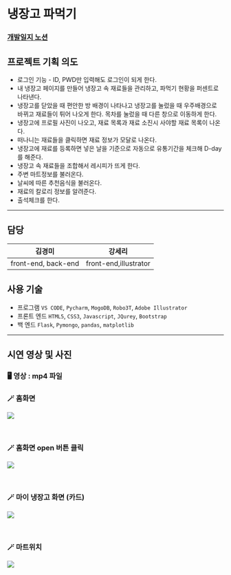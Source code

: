 # 냉장고 파먹기
### [개발일지 노션](https://www.notion.so/ec774926f93d43feb7ad2801b60ea49b)

## 프로젝트 기획 의도
- 로그인 기능 - ID, PWD만 입력해도 로그인이 되게 한다.
- 내 냉장고 페이지를 만들어 냉장고 속 재료들을 관리하고, 파먹기 현황을 퍼센트로 나타낸다.
- 냉장고를 닫았을 때 편안한 방 배경이 나타나고 
냉장고를 눌렀을 때 우주배경으로 바뀌고 재료들이 튀어 나오게 한다. 
목차를 눌렀을 때 다른 창으로 이동하게 한다.
- 냉장고에 프로필 사진이 나오고, 재료 목록과 재료 소진시 사야할 재료 목록이 나온다.
- 떠나니는 재료들을 클릭하면 재료 정보가 모달로 나온다.
- 냉장고에 재료를 등록하면 넣은 날을 기준으로 자동으로 유통기간을 체크해 D-day를 해준다.
- 냉장고 속 재료들을 조합해서 레시피가 뜨게 한다.
- 주변 마트정보를 불러온다.
- 날씨에 따른 추천음식을 불러온다.
- 재료의 칼로리 정보를 알려준다.
- 출석체크를 한다.

---

## 담당
김경미|강세리|
---|---|
front-end, back-end|front-end,illustrator


## 사용 기술
- 프로그램
`VS CODE`, `Pycharm`, `MogoDB`, `Robo3T`, `Adobe Illustrator`  
- 프론트 엔드
`HTML5`, `CSS3`, `Javascript`, `JQurey`, `Bootstrap`
- 백 엔드
`Flask`, `Pymongo`, `pandas`, `matplotlib`

---
## 시연 영상 및 사진  
### 🖥️ 영상 : mp4 파일

### 🪄 홈화면  
![](https://images.velog.io/images/daymoon_/post/70431f68-0d64-4362-9365-3decd3f49992/%ED%99%88%ED%99%94%EB%A9%B4.png)

<br>

### 🪄 홈화면 open 버튼 클릭  
![](https://images.velog.io/images/daymoon_/post/0ca66d9e-9091-4e5a-a64d-ee13e5b1003e/open%ED%81%B4%EB%A6%AD%EC%8B%9C_%EC%9A%B0%EC%A3%BC%EB%B0%B0%EA%B2%BD.jpg)

<br>

### 🪄 마이 냉장고 화면 (카드)
![](https://images.velog.io/images/daymoon_/post/1c5ae77c-543c-475c-8d45-5301aee582c9/%EB%A7%88%EC%9D%B4%EB%83%89%EC%9E%A5%EA%B3%A0.png)

<br>

### 🪄 마트위치  
![](https://images.velog.io/images/daymoon_/post/fb71df81-3136-45d3-8f75-cbfd41bad1b3/%EB%A7%88%ED%8A%B8%EC%9C%84%EC%B9%98.png)
